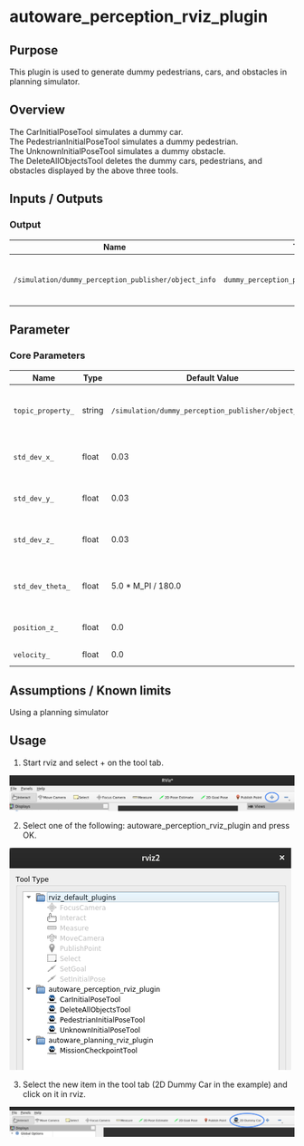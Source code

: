 # autoware_perception_rviz_plugin

## Purpose
This plugin is used to generate dummy pedestrians, cars, and obstacles in planning simulator.  

## Overview
The CarInitialPoseTool simulates a dummy car.  
The PedestrianInitialPoseTool simulates a dummy pedestrian.  
The UnknownInitialPoseTool simulates a dummy obstacle.  
The DeleteAllObjectsTool deletes the dummy cars, pedestrians, and obstacles displayed by the above three tools.  
## Inputs / Outputs
### Output
| Name                                                 | Type                                      | Description                                     |
| ---------------------------------------------------- | ----------------------------------------- | ----------------------------------------------- |
| `/simulation/dummy_perception_publisher/object_info` | `dummy_perception_publisher::msg::Object` | The topic on which to publish dummy object info |
## Parameter
### Core Parameters
| Name              | Type   | Default Value                                        | Description                                     |
| ----------------- | ------ | ---------------------------------------------------- | ----------------------------------------------- |
| `topic_property_` | string | `/simulation/dummy_perception_publisher/object_info` | The topic on which to publish dummy object info |
| `std_dev_x_`      | float  | 0.03                                                 | X standard deviation for initial pose [m]       |
| `std_dev_y_`      | float  | 0.03                                                 | Y standard deviation for initial pose [m]       |
| `std_dev_z_`      | float  | 0.03                                                 | Z standard deviation for initial pose [m]       |
| `std_dev_theta_`  | float  | 5.0 * M_PI / 180.0                                   | Theta standard deviation for initial pose [rad] |
| `position_z_`     | float  | 0.0                                                  | Z position for initial pose [m]                 |
| `velocity_`       | float  | 0.0                                                  | Velocity [m/s]                                  |


## Assumptions / Known limits
Using a planning simulator

## Usage
1. Start rviz and select + on the tool tab.  

![select_add](./images/select_add.png)

2. Select one of the following: autoware_perception_rviz_plugin and press OK.  

![select_plugin](./images/select_plugin.png)

3. Select the new item in the tool tab (2D Dummy Car in the example) and click on it in rviz.  

![select_dummy_car](./images/select_dummy_car.png)

